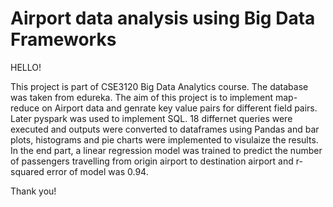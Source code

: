 # Airport data analysis using Big Data Frameworks
HELLO!

This project is part of CSE3120 Big Data Analytics course. The database was taken from edureka. The aim of this project is to implement map-reduce on Airport data and genrate key value pairs for different field pairs.
Later pyspark was used to implement SQL. 18 differnet queries were executed and outputs were converted to dataframes using Pandas and bar plots, histograms and pie charts were implemented to visulaize the results.
In the end part, a linear regression model was trained to predict the number of passengers travelling from origin airport to destination airport and  r-squared error of model was 0.94.

Thank you!
